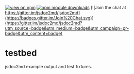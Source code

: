[![view on npm](http://img.shields.io/npm/v/testbed.svg)](https://www.npmjs.org/package/testbed)
[![npm module downloads](http://img.shields.io/npm/dt/testbed.svg)](https://www.npmjs.org/package/testbed)
[![Join the chat at https://gitter.im/jsdoc2md/jsdoc2md](https://badges.gitter.im/Join%20Chat.svg)](https://gitter.im/jsdoc2md/jsdoc2md?utm_source=badge&utm_medium=badge&utm_campaign=pr-badge&utm_content=badge)

# testbed

jsdoc2md example output and test fixtures.
